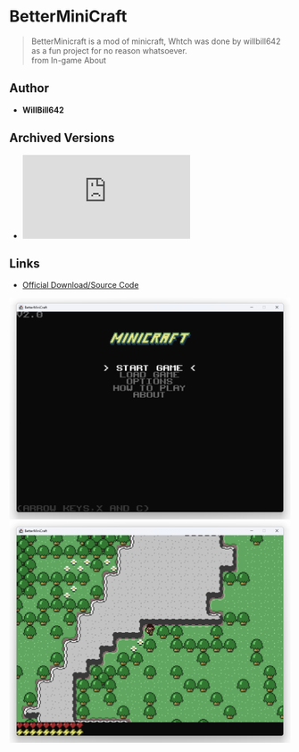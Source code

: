 <detail>

# BetterMiniCraft 
  
>BetterMinicraft is a mod of minicraft, Whtch was done by willbill642 as a fun project for no reason whatsoever.  
>from In-game About
  
## Author 
- **WillBill642** 

## Archived Versions 
- ![BetterMiniCraft - v2](https://github.com/FurnishedChunk/Minicraft-Mod-Archives/raw/master/Minicraft%20Mods/BetterMiniCraft/BetterMiniCraft%20v2.jar) 

## Links
- [Official Download/Source Code](http://www.mediafire.com/?i001ptofyf7pvda)    

![BetterMiniCraft_main](https://github.com/FurnishedChunk/Minicraft-Mod-Archives/blob/master/readme_shot/Betterminicraft_main.png)
![BetterMiniCraft](https://github.com/FurnishedChunk/Minicraft-Mod-Archives/blob/master/readme_shot/betterminicraft.png)
</detail>
<p>

<detail>